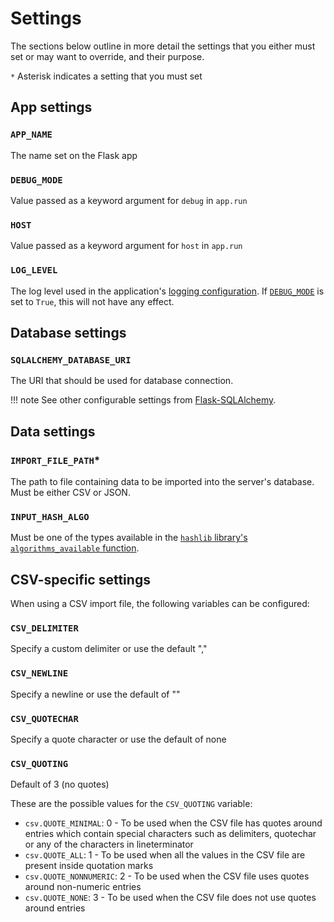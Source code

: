# Settings

The sections below outline in more detail the settings that you either must set or may want to override, and their purpose.

`*` Asterisk indicates a setting that you must set

## App settings

### `APP_NAME`

The name set on the Flask app

### `DEBUG_MODE`

Value passed as a keyword argument for `debug` in `app.run`

### `HOST`

Value passed as a keyword argument for `host` in `app.run`

### `LOG_LEVEL`

The log level used in the application's [logging configuration](https://flask.palletsprojects.com/en/2.2.x/logging/). If [`DEBUG_MODE`](#debug_mode) is set to `True`, this will not have any effect.

## Database settings

### `SQLALCHEMY_DATABASE_URI`

The URI that should be used for database connection.

!!! note
    See other configurable settings from [Flask-SQLAlchemy](https://flask-sqlalchemy.palletsprojects.com/en/2.x/config/).

## Data settings

### `IMPORT_FILE_PATH`*

The path to file containing data to be imported into the server's database. Must be either CSV or JSON.

### `INPUT_HASH_ALGO`

Must be one of the types available in the [`hashlib` library's `algorithms_available` function](https://docs.python.org/3/library/hashlib.html#hashlib.algorithms_available).

## CSV-specific settings

When using a CSV import file, the following variables can be configured:

### `CSV_DELIMITER`

Specify a custom delimiter or use the default ","

### `CSV_NEWLINE`

Specify a newline or use the default of ""

### `CSV_QUOTECHAR`

Specify a quote character or use the default of none

### `CSV_QUOTING`

Default of 3 (no quotes)

These are the possible values for the `CSV_QUOTING` variable:

- `csv.QUOTE_MINIMAL`: 0 - To be used when the CSV file has quotes around entries which contain special characters such as delimiters, quotechar or any of the characters in lineterminator
- `csv.QUOTE_ALL`: 1 - To be used when all the values in the CSV file are present inside quotation marks
- `csv.QUOTE_NONNUMERIC`: 2 - To be used when the CSV file uses quotes around non-numeric entries
- `csv.QUOTE_NONE`: 3 - To be used when the CSV file does not use quotes around entries
